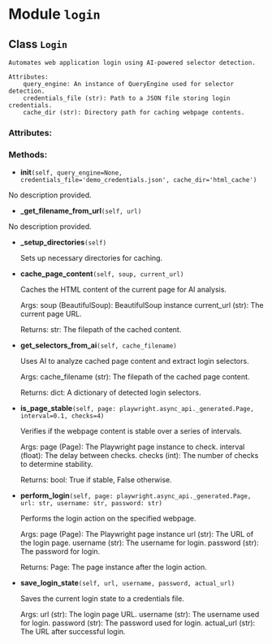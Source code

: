 # Module `login`

## Class `Login`

    Automates web application login using AI-powered selector detection.
    
    Attributes:
        query_engine: An instance of QueryEngine used for selector detection.
        credentials_file (str): Path to a JSON file storing login credentials.
        cache_dir (str): Directory path for caching webpage contents.

### Attributes:


### Methods:

- **__init__**`(self, query_engine=None, credentials_file='demo_credentials.json', cache_dir='html_cache')`

No description provided.

- **_get_filename_from_url**`(self, url)`

No description provided.

- **_setup_directories**`(self)`

    Sets up necessary directories for caching.

- **cache_page_content**`(self, soup, current_url)`

    Caches the HTML content of the current page for AI analysis.
    
    Args:
        soup (BeautifulSoup): BeautifulSoup instance
        current_url (str): The current page URL.
    
    Returns:
        str: The filepath of the cached content.

- **get_selectors_from_ai**`(self, cache_filename)`

    Uses AI to analyze cached page content and extract login selectors.
    
    Args:
        cache_filename (str): The filepath of the cached page content.
    
    Returns:
        dict: A dictionary of detected login selectors.

- **is_page_stable**`(self, page: playwright.async_api._generated.Page, interval=0.1, checks=4)`

    Verifies if the webpage content is stable over a series of intervals.
    
    Args:
        page (Page): The Playwright page instance to check.
        interval (float): The delay between checks.
        checks (int): The number of checks to determine stability.
    
    Returns:
        bool: True if stable, False otherwise.

- **perform_login**`(self, page: playwright.async_api._generated.Page, url: str, username: str, password: str)`

    Performs the login action on the specified webpage.
    
    Args:
        page (Page): The Playwright page instance
        url (str): The URL of the login page.
        username (str): The username for login.
        password (str): The password for login.
    
    Returns:
        Page: The page instance after the login action.

- **save_login_state**`(self, url, username, password, actual_url)`

    Saves the current login state to a credentials file.
    
    Args:
        url (str): The login page URL.
        username (str): The username used for login.
        password (str): The password used for login.
        actual_url (str): The URL after successful login.

